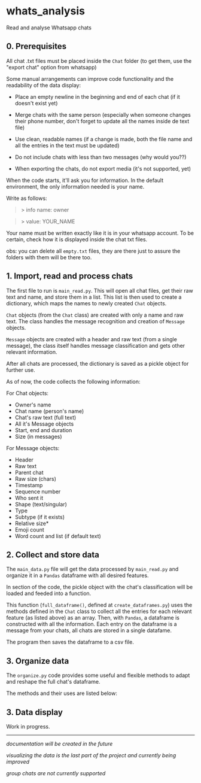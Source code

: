 # whats_analysis
Read and analyse Whatsapp chats

## 0. Prerequisites

All chat .txt files must be placed inside the `Chat` folder (to get them, use the "export chat" option from whatsapp)

Some manual arrangements can improve code functionality and the readability of the data display:
- Place an empty newline in the beginning and end of each chat (if it doesn't exist yet)
- Merge chats with the same person (especially when someone changes their phone number, don't forget to update all the names inside de text file)
- Use clean, readable names (if a change is made, both the file name and all the entries in the text must be updated)

- Do not include chats with less than two messages (why would you??)
- When exporting the chats, do not export media (it's not supported, yet)

When the code starts, it'll ask you for information. In the default environment, the only information needed is your name.

Write as follows:
>\> info name: owner

>\> value: YOUR_NAME

Your name must be written exactly like it is in your whatsapp account. To be certain, check how it is displayed inside the chat txt files.

obs: you can delete all `empty.txt` files, they are there just to assure the folders with them will be there too.

## 1. Import, read and process chats

The first file to run is `main_read.py`.
This will open all chat files, get their raw text and name, and store them in a list.
This list is then used to create a dictionary, which maps the names to newly created `Chat` objects.

`Chat` objects (from the `Chat` class) are created with only a name and raw text. The class handles the message recognition and creation of `Message` objects.

`Message` objects are created with a header and raw text (from a single message), the class itself handles message classification and gets other relevant information.

After all chats are processed, the dictionary is saved as a pickle object for further use.

As of now, the code collects the following information:

  For Chat objects:
  - Owner's name
  - Chat name (person's name)
  - Chat's raw text (full text)
  - All it's Message objects
  - Start, end and duration
  - Size (in messages)
  
  For Message objects:
  - Header
  - Raw text
  - Parent chat
  - Raw size (chars)
  - Timestamp
  - Sequence number
  - Who sent it
  - Shape (text/singular)
  - Type
  - Subtype (if it exists)
  - Relative size*
  - Emoji count
  - Word count and list (if default text)
  

## 2. Collect and store data

The `main_data.py` file will get the data processed by `main_read.py` and organize it in a `Pandas` dataframe with all desired features.

In section of the code, the pickle object with the chat's classification will be loaded and feeded into a function.

This function (`full_dataframe()`, defined at `create_dataframes.py`) uses the methods defined in the `Chat` class to collect all the entries for each relevant feature (as listed above) as an array. Then, with `Pandas`, a dataframe is constructed with all the information. Each entry on the dataframe is a message from your chats, all chats are stored in a single datafame.

The program then saves the dataframe to a csv file.


## 3. Organize data

The `organize.py` code provides some useful and flexible methods to adapt and reshape the full chat's dataframe.

The methods and their uses are listed below:



## 3. Data display

Work in progress.


______________________________________________________________________________

_documentation will be created in the future_

_visualizing the data is the last part of the project and currently being improved_

*group chats are not currently supported*
